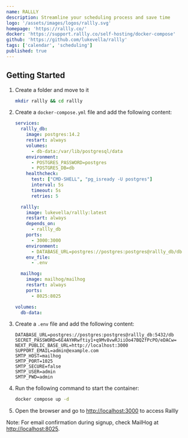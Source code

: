 ```yaml
---
name: RALLLY
description: Streamline your scheduling process and save time
logo: '/assets/images/logos/rallly.svg'
homepage: 'https://rallly.co/'
docker: 'https://support.rallly.co/self-hosting/docker-compose'
github: 'https://github.com/lukevella/rallly'
tags: ['calendar', 'scheduling']
published: true
---
```


## Getting Started

1. Create a folder and move to it
    ```bash
    mkdir rallly && cd rallly
    ```
2. Create a `docker-compose.yml` file and add the following content:
    ```yaml [docker-compose.yml]
    services:
      rallly_db:
        image: postgres:14.2
        restart: always
        volumes:
          - db-data:/var/lib/postgresql/data
        environment:
          - POSTGRES_PASSWORD=postgres
          - POSTGRES_DB=db
        healthcheck:
          test: ["CMD-SHELL", "pg_isready -U postgres"]
          interval: 5s
          timeout: 5s
          retries: 5

      rallly:
        image: lukevella/rallly:latest
        restart: always
        depends_on:
          - rallly_db
        ports:
          - 3000:3000
        environment:
          - DATABASE_URL=postgres://postgres:postgres@rallly_db/db
        env_file:
          - .env

      mailhog:
        image: mailhog/mailhog
        restart: always
        ports:
          - 8025:8025

    volumes:
      db-data:
    ```
3. Create a `.env` file and add the following content:
    ```
    DATABASE_URL=postgres://postgres:postgres@rallly_db:5432/db
    SECRET_PASSWORD=6E4AYHRwftiy1+q9Mv8vwRJiiOo47BQZfPcPO/eDACw=
    NEXT_PUBLIC_BASE_URL=http://localhost:3000
    SUPPORT_EMAIL=admin@example.com
    SMTP_HOST=mailhog
    SMTP_PORT=1025
    SMTP_SECURE=false
    SMTP_USER=admin
    SMTP_PWD=admin
    ```
4. Run the following command to start the container:
    ```bash
    docker compose up -d
    ```
5. Open the browser and go to [http://localhost:3000](http://localhost:3000) to access Rallly

Note: For email confirmation during signup, check MailHog at [http://localhost:8025](http://localhost:8025).

